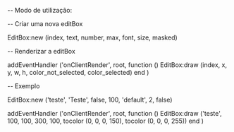 -- Modo de utilização:

-- Criar uma nova editBox

EditBox:new (index, text, number, max, font, size, masked)

-- Renderizar a editBox

addEventHandler ('onClientRender', root,
    function ()
        EditBox:draw (index, x, y, w, h, color_not_selected, color_selected)
    end
)

-- Exemplo

EditBox:new ('teste', 'Teste', false, 100, 'default', 2, false)

addEventHandler ('onClientRender', root,
    function ()
        EditBox:draw ('teste', 100, 100, 300, 100, tocolor (0, 0, 0, 150), tocolor (0, 0, 0, 255))
    end
)
